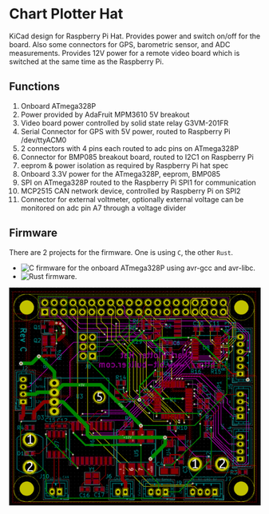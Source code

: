 # Chart Plotter Hat

KiCad design for Raspberry Pi Hat. Provides power and switch on/off for the
board. Also some connectors for GPS, barometric sensor, and ADC
measurements. Provides 12V power for a remote video board which is
switched at the same time as the Raspberry Pi.

## Functions

1. Onboard ATmega328P
2. Power provided by AdaFruit MPM3610 5V breakout
3. Video board power controlled by solid state relay G3VM-201FR
4. Serial Connector for GPS with 5V power, routed to Raspberry Pi /dev/ttyACM0
5. 2 connectors with 4 pins each routed to adc pins on ATmega328P
6. Connector for BMP085 breakout board, routed to I2C1 on Raspberry Pi
7. eeprom & power isolation as required by Raspberry Pi hat spec
8. Onboard 3.3V power for the ATmega328P, eeprom, BMP085
9. SPI on ATmega328P routed to the Raspberry Pi SPI1 for communication
10. MCP2515 CAN network device, controlled by Raspberry Pi on SPI2
11. Connector for external voltmeter, optionally external voltage can
    be monitored on adc pin A7 through a voltage divider
	
## Firmware

There are 2 projects for the firmware. One is using `C`, the other `Rust`.
 - ![C firmware](https://github.com/gpgreen/power-monitor) for the
onboard ATmega328P using avr-gcc and avr-libc.
 - ![Rust firmware](https://github.com/gpgreen/power-monitor-rust).

![Board](board.png)
